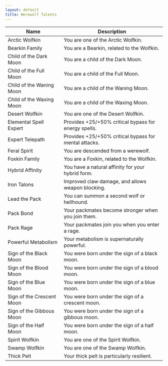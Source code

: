 ```yaml
---
layout: default
title: Werewolf Talents
---
```


Name                      | Description
---                       | ---
Arctic Wolfkin            | You are one of the Arctic Wolfkin.
Bearkin Family            | You are a Bearkin, related to the Wolfkin.
Child of the Dark Moon    | You are a child of the Dark Moon.
Child of the Full Moon    | You are a child of the Full Moon.
Child of the Waning Moon  | You are a child of the Waning Moon.
Child of the Waxing Moon  | You are a child of the Waxing Moon.
Desert Wolfkin            | You are one of the Desert Wolfkin.
Elemental Spell Expert    | Provides +25/+50% critical bypass for energy spells.
Expert Telepath           | Provides +25/+50% critical bypass for mental attacks.
Feral Spirit              | You are descended from a werewolf.
Foxkin Family             | You are a Foxkin, related to the Wolfkin.
Hybrid Affinity           | You have a natural affinity for your hybrid form.
Iron Talons               | Improved claw damage, and allows weapon blocking.
Lead the Pack             | You can summon a second wolf or hellhound.
Pack Bond                 | Your packmates become stronger when you join them.
Pack Rage                 | Your packmates join you when you enter a rage.
Powerful Metabolism       | Your metabolism is supernaturally powerful.
Sign of the Black Moon    | You were born under the sign of a black moon.
Sign of the Blood Moon    | You were born under the sign of a blood moon.
Sign of the Blue Moon     | You were born under the sign of a blue moon.
Sign of the Crescent Moon | You were born under the sign of a crescent moon.
Sign of the Gibbous Moon  | You were born under the sign of a gibbous moon.
Sign of the Half Moon     | You were born under the sign of a half moon.
Spirit Wolfkin            | You are one of the Spirit Wolfkin.
Swamp Wolfkin             | You are one of the Swamp Wolfkin.
Thick Pelt                | Your thick pelt is particularly resilient.
